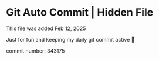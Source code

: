 # Git Auto Commit | Hidden File

This file was added Feb 12, 2025

Just for fun and keeping my daily git commit active 🤪

commit number: 343175
